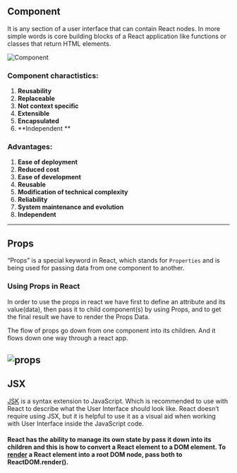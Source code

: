 ## Component

It is any section of a user interface that can contain React nodes. In more simple words is core building blocks of a React application like functions or classes that return HTML elements.

![Component](https://learncodeweb.com/wp-content/uploads/2020/10/React-JS-Components-API-Components-Life-Cycle-with-examples.png)

### Component charactistics:
1. **Reusability**
2. **Replaceable** 
3. **Not context specific** 
4. **Extensible** 
5. **Encapsulated**
6. **Independent **

### Advantages:
1. **Ease of deployment**
2. **Reduced cost**
3. **Ease of development**
4. **Reusable**
5. **Modification of technical complexity**
6. **Reliability**
7. **System maintenance and evolution**
8. **Independent**
-----
## Props
“Props” is a special keyword in React, which stands for `Properties` and is being used for passing data from one component to another.

### Using Props in React

In order to use the props in react we have first to  define an attribute and its value(data), then pass it to child component(s) by using Props, and to get the final result we have to render the Props Data.

The flow of props go down from one component into its children. And it flows down one way through a react app.

![props](https://cdn-images-1.medium.com/max/1600/1*bsS8ETUQqgBpAoT2D6tjmw.png)
-----
## JSX
[JSK](https://reactjs.org/docs/introducing-jsx.html) is a syntax extension to JavaScript. Which is recommended to use with React to describe what the User Interface should look like. React doesn’t require using JSX, but it is helpful to use it as a visual aid when working with User Interface inside the JavaScript code.

#### React has the ability to manage its own state by pass it down into its children and this is how to convert a React element to a DOM element. To [render](https://reactjs.org/docs/rendering-elements.html) a React element into a root DOM node, pass both to ReactDOM.render().
